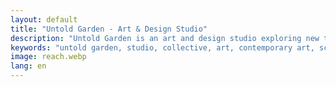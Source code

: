 ```yaml
---
layout: default 
title: "Untold Garden - Art & Design Studio"
description: "Untold Garden is an art and design studio exploring new technologies. Contemporary art, virtual reality, augmented reality, spatial computing, and experimental design."
keywords: "untold garden, studio, collective, art, contemporary art, sculpture, public art, participatory art, vr, ar, xr, virtual reality, augmented reality, spatial computing"
image: reach.webp
lang: en
---
```

